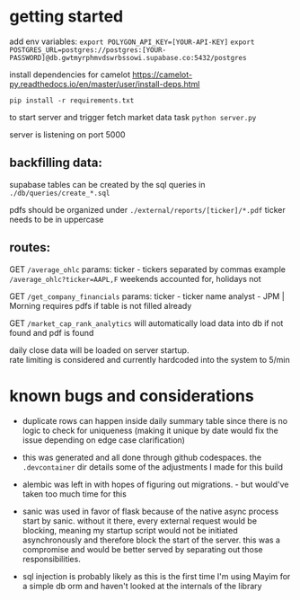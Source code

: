 
# getting started

add env variables:
`export POLYGON_API_KEY=[YOUR-API-KEY]`
`export POSTGRES_URL=postgres://postgres:[YOUR-PASSWORD]@db.gwtmyrphmvdswrbssowi.supabase.co:5432/postgres`

install dependencies for camelot
https://camelot-py.readthedocs.io/en/master/user/install-deps.html

`pip install -r requirements.txt`

to start server and trigger fetch market data task
`python server.py`

server is listening on port 5000

## backfilling data:
supabase tables can be created by the sql queries in `./db/queries/create_*.sql`

pdfs should be organized under `./external/reports/[ticker]/*.pdf` ticker needs to be in uppercase

## routes:

GET `/average_ohlc` 
params: ticker - tickers separated by commas
example `/average_ohlc?ticker=AAPL,F`
    weekends accounted for, holidays not

GET `/get_company_financials`
params: ticker - ticker name
        analyst - JPM | Morning
    requires pdfs if table is not filled already

GET `/market_cap_rank_analytics` 
    will automatically load data into db if not found and pdf is found

daily close data will be loaded on server startup.  
rate limiting is considered and currently hardcoded into the system to 5/min

# known bugs and considerations
* duplicate rows can happen inside daily summary table since there is no logic to check for uniqueness (making it unique by date would fix the issue depending on edge case clarification)

* this was generated and all done through github codespaces.  the `.devcontainer` dir details some of the adjustments I made for this build

* alembic was left in with hopes of figuring out migrations.  - but would've taken too much time for this

* sanic was used in favor of flask because of the native async process start by sanic.  without it there, every external request would be blocking, meaning my startup script would not be initiated asynchronously and therefore block the start of the server.  this was a compromise and would be better served by separating out those responsibilities.

* sql injection is probably likely as this is the first time I'm using Mayim for a simple db orm and haven't looked at the internals of the library

